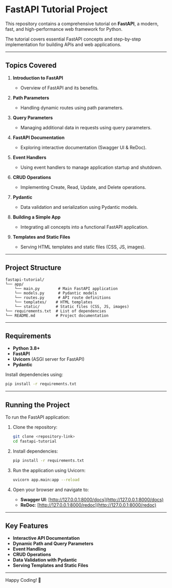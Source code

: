 # FastAPI Tutorial Project

This repository contains a comprehensive tutorial on **FastAPI**, a modern, fast, and high-performance web framework for Python.

The tutorial covers essential FastAPI concepts and step-by-step implementation for building APIs and web applications.

---

## Topics Covered

1. **Introduction to FastAPI**
   - Overview of FastAPI and its benefits.

2. **Path Parameters**
   - Handling dynamic routes using path parameters.

3. **Query Parameters**
   - Managing additional data in requests using query parameters.

4. **FastAPI Documentation**
   - Exploring interactive documentation (Swagger UI & ReDoc).

5. **Event Handlers**
   - Using event handlers to manage application startup and shutdown.

6. **CRUD Operations**
   - Implementing Create, Read, Update, and Delete operations.

7. **Pydantic**
   - Data validation and serialization using Pydantic models.

8. **Building a Simple App**
   - Integrating all concepts into a functional FastAPI application.

9. **Templates and Static Files**
   - Serving HTML templates and static files (CSS, JS, images).

---

## Project Structure

```
fastapi-tutorial/
└── app/
    └── main.py        # Main FastAPI application
    └── models.py      # Pydantic models
    └── routes.py      # API route definitions
    └── templates/    # HTML templates
    └── static/       # Static files (CSS, JS, images)
└── requirements.txt  # List of dependencies
└── README.md         # Project documentation
```

---

## Requirements

- **Python 3.8+**
- **FastAPI**
- **Uvicorn** (ASGI server for FastAPI)
- **Pydantic**

Install dependencies using:

```bash
pip install -r requirements.txt
```

---

## Running the Project

To run the FastAPI application:

1. Clone the repository:
   ```bash
   git clone <repository-link>
   cd fastapi-tutorial
   ```

2. Install dependencies:
   ```bash
   pip install -r requirements.txt
   ```

3. Run the application using Uvicorn:
   ```bash
   uvicorn app.main:app --reload
   ```

4. Open your browser and navigate to:
   - **Swagger UI**: [http://127.0.0.1:8000/docs](http://127.0.0.1:8000/docs)
   - **ReDoc**: [http://127.0.0.1:8000/redoc](http://127.0.0.1:8000/redoc)

---

## Key Features

- **Interactive API Documentation**
- **Dynamic Path and Query Parameters**
- **Event Handling**
- **CRUD Operations**
- **Data Validation with Pydantic**
- **Serving Templates and Static Files**

---


Happy Coding! 🚀
